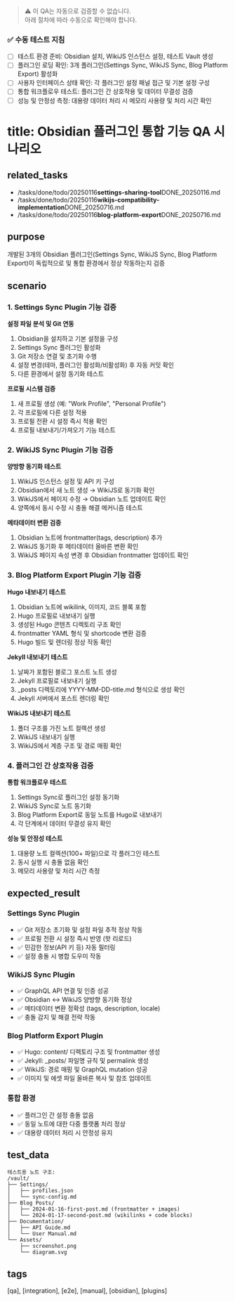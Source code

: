 > ⚠️ 이 QA는 자동으로 검증할 수 없습니다.  
> 아래 절차에 따라 수동으로 확인해야 합니다.

### ✅ 수동 테스트 지침

- [ ] 테스트 환경 준비: Obsidian 설치, WikiJS 인스턴스 설정, 테스트 Vault 생성
- [ ] 플러그인 로딩 확인: 3개 플러그인(Settings Sync, WikiJS Sync, Blog Platform Export) 활성화
- [ ] 사용자 인터페이스 상태 확인: 각 플러그인 설정 패널 접근 및 기본 설정 구성
- [ ] 통합 워크플로우 테스트: 플러그인 간 상호작용 및 데이터 무결성 검증
- [ ] 성능 및 안정성 측정: 대용량 데이터 처리 시 메모리 사용량 및 처리 시간 확인

# title: Obsidian 플러그인 통합 기능 QA 시나리오

## related_tasks

- /tasks/done/todo/20250116**settings-sharing-tool**DONE_20250116.md
- /tasks/done/todo/20250116**wikijs-compatibility-implementation**DONE_20250716.md
- /tasks/done/todo/20250116**blog-platform-export**DONE_20250716.md

## purpose

개발된 3개의 Obsidian 플러그인(Settings Sync, WikiJS Sync, Blog Platform Export)이 독립적으로 및 통합 환경에서 정상 작동하는지 검증

## scenario

### 1. Settings Sync Plugin 기능 검증

**설정 파일 분석 및 Git 연동**

1. Obsidian을 설치하고 기본 설정을 구성
2. Settings Sync 플러그인 활성화
3. Git 저장소 연결 및 초기화 수행
4. 설정 변경(테마, 플러그인 활성화/비활성화) 후 자동 커밋 확인
5. 다른 환경에서 설정 동기화 테스트

**프로필 시스템 검증**

1. 새 프로필 생성 (예: "Work Profile", "Personal Profile")
2. 각 프로필에 다른 설정 적용
3. 프로필 전환 시 설정 즉시 적용 확인
4. 프로필 내보내기/가져오기 기능 테스트

### 2. WikiJS Sync Plugin 기능 검증

**양방향 동기화 테스트**

1. WikiJS 인스턴스 설정 및 API 키 구성
2. Obsidian에서 새 노트 생성 → WikiJS로 동기화 확인
3. WikiJS에서 페이지 수정 → Obsidian 노트 업데이트 확인
4. 양쪽에서 동시 수정 시 충돌 해결 메커니즘 테스트

**메타데이터 변환 검증**

1. Obsidian 노트에 frontmatter(tags, description) 추가
2. WikiJS 동기화 후 메타데이터 올바른 변환 확인
3. WikiJS 페이지 속성 변경 후 Obsidian frontmatter 업데이트 확인

### 3. Blog Platform Export Plugin 기능 검증

**Hugo 내보내기 테스트**

1. Obsidian 노트에 wikilink, 이미지, 코드 블록 포함
2. Hugo 프로필로 내보내기 실행
3. 생성된 Hugo 콘텐츠 디렉토리 구조 확인
4. frontmatter YAML 형식 및 shortcode 변환 검증
5. Hugo 빌드 및 렌더링 정상 작동 확인

**Jekyll 내보내기 테스트**

1. 날짜가 포함된 블로그 포스트 노트 생성
2. Jekyll 프로필로 내보내기 실행
3. \_posts 디렉토리에 YYYY-MM-DD-title.md 형식으로 생성 확인
4. Jekyll 서버에서 포스트 렌더링 확인

**WikiJS 내보내기 테스트**

1. 폴더 구조를 가진 노트 컬렉션 생성
2. WikiJS 내보내기 실행
3. WikiJS에서 계층 구조 및 경로 매핑 확인

### 4. 플러그인 간 상호작용 검증

**통합 워크플로우 테스트**

1. Settings Sync로 플러그인 설정 동기화
2. WikiJS Sync로 노트 동기화
3. Blog Platform Export로 동일 노트를 Hugo로 내보내기
4. 각 단계에서 데이터 무결성 유지 확인

**성능 및 안정성 테스트**

1. 대용량 노트 컬렉션(100+ 파일)으로 각 플러그인 테스트
2. 동시 실행 시 충돌 없음 확인
3. 메모리 사용량 및 처리 시간 측정

## expected_result

### Settings Sync Plugin

- ✅ Git 저장소 초기화 및 설정 파일 추적 정상 작동
- ✅ 프로필 전환 시 설정 즉시 반영 (핫 리로드)
- ✅ 민감한 정보(API 키 등) 자동 필터링
- ✅ 설정 충돌 시 병합 도우미 작동

### WikiJS Sync Plugin

- ✅ GraphQL API 연결 및 인증 성공
- ✅ Obsidian ↔ WikiJS 양방향 동기화 정상
- ✅ 메타데이터 변환 정확성 (tags, description, locale)
- ✅ 충돌 감지 및 해결 전략 작동

### Blog Platform Export Plugin

- ✅ Hugo: content/ 디렉토리 구조 및 frontmatter 생성
- ✅ Jekyll: \_posts/ 파일명 규칙 및 permalink 생성
- ✅ WikiJS: 경로 매핑 및 GraphQL mutation 성공
- ✅ 이미지 및 에셋 파일 올바른 복사 및 참조 업데이트

### 통합 환경

- ✅ 플러그인 간 설정 충돌 없음
- ✅ 동일 노트에 대한 다중 플랫폼 처리 정상
- ✅ 대용량 데이터 처리 시 안정성 유지

## test_data

```
테스트용 노트 구조:
/vault/
├── Settings/
│   ├── profiles.json
│   └── sync-config.md
├── Blog Posts/
│   ├── 2024-01-16-first-post.md (frontmatter + images)
│   └── 2024-01-17-second-post.md (wikilinks + code blocks)
├── Documentation/
│   ├── API Guide.md
│   └── User Manual.md
└── Assets/
    ├── screenshot.png
    └── diagram.svg
```

## tags

[qa], [integration], [e2e], [manual], [obsidian], [plugins]
